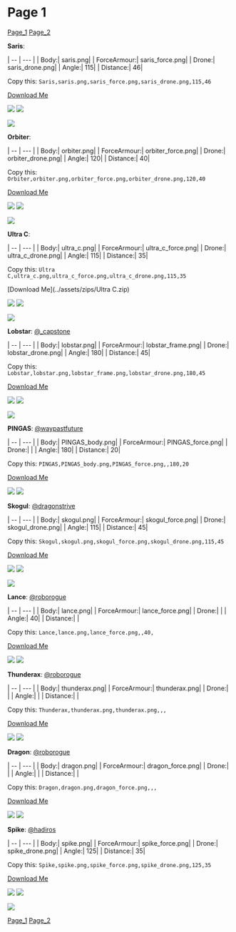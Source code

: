 # Page 1
[Page_1](./Page_1.md)
[Page_2](./Page_2.md)

**Saris**: 

| -- | --- | 
| Body:| saris.png| 
| ForceArmour:| saris_force.png| 
| Drone:| saris_drone.png| 
| Angle:| 115| 
| Distance:| 46| 

Copy this: `Saris,saris.png,saris_force.png,saris_drone.png,115,46`

[Download Me](../assets/zips/Saris.zip)

![](../custom_skins/saris.png)
![](../custom_skins/saris_force.png)

![](../custom_skins/saris_drone.png)


**Orbiter**: 

| -- | --- | 
| Body:| orbiter.png| 
| ForceArmour:| orbiter_force.png| 
| Drone:| orbiter_drone.png| 
| Angle:| 120| 
| Distance:| 40| 

Copy this: `Orbiter,orbiter.png,orbiter_force.png,orbiter_drone.png,120,40`

[Download Me](../assets/zips/Orbiter.zip)

![](../custom_skins/orbiter.png)
![](../custom_skins/orbiter_force.png)

![](../custom_skins/orbiter_drone.png)


**Ultra C**: 

| -- | --- | 
| Body:| ultra_c.png| 
| ForceArmour:| ultra_c_force.png| 
| Drone:| ultra_c_drone.png| 
| Angle:| 115| 
| Distance:| 35| 

Copy this: `Ultra C,ultra_c.png,ultra_c_force.png,ultra_c_drone.png,115,35`

[Download Me](../assets/zips/Ultra C.zip)

![](../custom_skins/ultra_c.png)
![](../custom_skins/ultra_c_force.png)

![](../custom_skins/ultra_c_drone.png)


**Lobstar**: [@_capstone](https://discord.com/users/551431332253794304)

| -- | --- | 
| Body:| lobstar.png| 
| ForceArmour:| lobstar_frame.png| 
| Drone:| lobstar_drone.png| 
| Angle:| 180| 
| Distance:| 45| 

Copy this: `Lobstar,lobstar.png,lobstar_frame.png,lobstar_drone.png,180,45`

[Download Me](../assets/zips/Lobstar.zip)

![](../custom_skins/lobstar.png)
![](../custom_skins/lobstar_frame.png)

![](../custom_skins/lobstar_drone.png)


**PINGAS**: [@waypastfuture](https://discord.com/users/128605704813543424)

| -- | --- | 
| Body:| PINGAS_body.png| 
| ForceArmour:| PINGAS_force.png| 
| Drone:| | 
| Angle:| 180| 
| Distance:| 20| 

Copy this: `PINGAS,PINGAS_body.png,PINGAS_force.png,,180,20`

[Download Me](../assets/zips/PINGAS.zip)

![](../custom_skins/PINGAS_body.png)
![](../custom_skins/PINGAS_force.png)



**Skogul**: [@dragonstrive](https://discord.com/users/273142382181220353)

| -- | --- | 
| Body:| skogul.png| 
| ForceArmour:| skogul_force.png| 
| Drone:| skogul_drone.png| 
| Angle:| 115| 
| Distance:| 45| 

Copy this: `Skogul,skogul.png,skogul_force.png,skogul_drone.png,115,45`

[Download Me](../assets/zips/Skogul.zip)

![](../custom_skins/skogul.png)
![](../custom_skins/skogul_force.png)

![](../custom_skins/skogul_drone.png)


**Lance**: [@roborogue](https://discord.com/users/690525302312534058)

| -- | --- | 
| Body:| lance.png| 
| ForceArmour:| lance_force.png| 
| Drone:| | 
| Angle:| 40| 
| Distance:| | 

Copy this: `Lance,lance.png,lance_force.png,,40,`

[Download Me](../assets/zips/Lance.zip)

![](../custom_skins/lance.png)
![](../custom_skins/lance_force.png)



**Thunderax**: [@roborogue](https://discord.com/users/690525302312534058)

| -- | --- | 
| Body:| thunderax.png| 
| ForceArmour:| thunderax.png| 
| Drone:| | 
| Angle:| | 
| Distance:| | 

Copy this: `Thunderax,thunderax.png,thunderax.png,,,`

[Download Me](../assets/zips/Thunderax.zip)

![](../custom_skins/thunderax.png)
![](../custom_skins/thunderax.png)



**Dragon**: [@roborogue](https://discord.com/users/690525302312534058)

| -- | --- | 
| Body:| dragon.png| 
| ForceArmour:| dragon_force.png| 
| Drone:| | 
| Angle:| | 
| Distance:| | 

Copy this: `Dragon,dragon.png,dragon_force.png,,,`

[Download Me](../assets/zips/Dragon.zip)

![](../custom_skins/dragon.png)
![](../custom_skins/dragon_force.png)



**Spike**: [@hadiros](https://discord.com/users/266028842395631629)

| -- | --- | 
| Body:| spike.png| 
| ForceArmour:| spike_force.png| 
| Drone:| spike_drone.png| 
| Angle:| 125| 
| Distance:| 35| 

Copy this: `Spike,spike.png,spike_force.png,spike_drone.png,125,35`

[Download Me](../assets/zips/Spike.zip)

![](../custom_skins/spike.png)
![](../custom_skins/spike_force.png)

![](../custom_skins/spike_drone.png)

[Page_1](./Page_1.md)
[Page_2](./Page_2.md)
